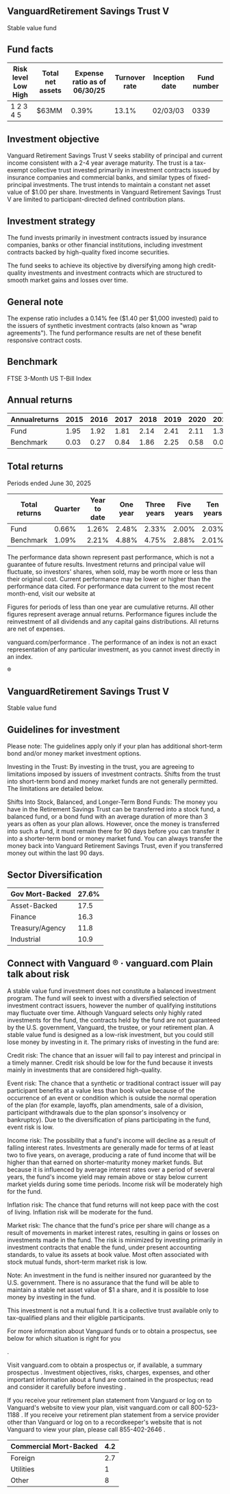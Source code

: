 ## VanguardRetirement Savings Trust V

Stable value fund

## Fund facts

| Risk level Low High   | Total net assets   | Expense ratio as of 06/30/25   | Turnover rate   | Inception date   |   Fund number |
|-----------------------|--------------------|--------------------------------|-----------------|------------------|---------------|
| 1 2 3 4 5             | $63MM              | 0.39%                          | 13.1%           | 02/03/03         |          0339 |

## Investment objective

Vanguard Retirement Savings Trust V seeks stability of principal and current income consistent with a 2-4 year average maturity. The trust is a tax-exempt collective trust invested primarily in investment contracts issued by insurance companies and commercial banks, and similar types of fixed-principal investments. The trust intends to maintain a constant net asset value of $1.00 per share. Investments in Vanguard Retirement Savings Trust V are limited to participant-directed defined contribution plans.

## Investment strategy

The fund invests primarily in investment contracts issued by insurance companies, banks or other financial institutions, including investment contracts backed by high-quality fixed income securities.

The fund seeks to achieve its objective by diversifying among high credit-quality investments and investment contracts which are structured to smooth market gains and losses over time.

## General note

The expense ratio includes a 0.14% fee ($1.40 per $1,000 invested) paid to the issuers of synthetic investment contracts (also known as "wrap agreements"). The fund performance results are net of these benefit responsive contract costs.

## Benchmark

FTSE 3-Month US T-Bill Index

## Annual returns

<!-- image -->

| Annualreturns   |   2015 |   2016 |   2017 |   2018 |   2019 |   2020 |   2021 |   2022 |   2023 |   2024 |
|-----------------|--------|--------|--------|--------|--------|--------|--------|--------|--------|--------|
| Fund            |   1.95 |   1.92 |   1.81 |   2.14 |   2.41 |   2.11 |   1.37 |   1.51 |   2.42 |   2.45 |
| Benchmark       |   0.03 |   0.27 |   0.84 |   1.86 |   2.25 |   0.58 |   0.05 |   1.5  |   5.26 |   5.45 |

## Total returns

Periods ended June 30, 2025

| Total returns   | Quarter   | Year to date   | One year   | Three years   | Five years   | Ten years   |
|-----------------|-----------|----------------|------------|---------------|--------------|-------------|
| Fund            | 0.66%     | 1.26%          | 2.48%      | 2.33%         | 2.00%        | 2.03%       |
| Benchmark       | 1.09%     | 2.21%          | 4.88%      | 4.75%         | 2.88%        | 2.01%       |

The performance data shown represent past performance, which is not a guarantee of future results. Investment returns and principal value will fluctuate, so investors' shares, when sold, may be worth more or less than their original cost. Current performance may be lower or higher than the performance data cited. For performance data current to the most recent month-end, visit our website at

Figures for periods of less than one year are cumulative returns. All other figures represent average annual returns. Performance figures include the reinvestment of all dividends and any capital gains distributions. All returns are net of expenses.

vanguard.com/performance  . The performance of an index is not an exact representation of any particular investment, as you cannot invest directly in an index.

®

<!-- image -->

## VanguardRetirement Savings Trust V

Stable value fund

## Guidelines for investment

Please note: The guidelines apply only if your plan has additional short-term bond and/or money market investment options.

Investing in the Trust: By investing in the trust, you are agreeing to limitations imposed by issuers of investment contracts. Shifts from the trust into short-term bond and money market funds are not generally permitted. The limitations are detailed below.

Shifts Into Stock, Balanced, and Longer-Term Bond Funds: The money you have in the Retirement Savings Trust can be transferred into a stock fund, a balanced fund, or a bond fund with an average duration of more than 3 years as often as your plan allows. However, once the money is transferred into such a fund, it must remain there for 90 days before you can transfer it into a shorter-term bond or money market fund. You can always transfer the money back into Vanguard Retirement Savings Trust, even if you transferred money out within the last 90 days.

## Sector Diversification

<!-- image -->

| Gov Mort-Backed   |   27.6% |
|-------------------|---------|
| Asset-Backed      |    17.5 |
| Finance           |    16.3 |
| Treasury/Agency   |    11.8 |
| Industrial        |    10.9 |

## Connect with Vanguard   ® ·    vanguard.com Plain talk about risk

A stable value fund investment does not constitute a balanced investment program. The fund will seek to invest with a diversified selection of investment contract issuers, however the number of qualifying institutions may fluctuate over time. Although Vanguard selects only highly rated investments for the fund, the contracts held by the fund are not guaranteed by the U.S. government, Vanguard, the trustee, or your retirement plan. A stable value fund is designed as a low-risk investment, but you could still lose money by investing in it. The primary risks of investing in the fund are:

Credit risk: The chance that an issuer will fail to pay interest and principal in a timely manner. Credit risk should be low for the fund because it invests mainly in investments that are considered high-quality.

Event risk: The chance that a synthetic or traditional contract issuer will pay participant benefits at a value less than book value because of the occurrence of an event or condition which is outside the normal operation of the plan (for example, layoffs, plan amendments, sale of a division, participant withdrawals due to the plan sponsor's insolvency or bankruptcy). Due to the diversification of plans participating in the fund, event risk is low.

Income risk: The possibility that a fund's income will decline as a result of falling interest rates. Investments are generally made for terms of at least two to five years, on average, producing a rate of fund income that will be higher than that earned on shorter-maturity money market funds. But because it is influenced by average interest rates over a period of several years, the fund's income yield may remain above or stay below current market yields during some time periods. Income risk will be moderately high for the fund.

Inflation risk: The chance that fund returns will not keep pace with the cost of living. Inflation risk will be moderate for the fund.

Market risk: The chance that the fund's price per share will change as a result of movements in market interest rates, resulting in gains or losses on investments made in the fund. The risk is minimized by investing primarily in investment contracts that enable the fund, under present accounting standards, to value its assets at book value. Most often associated with stock mutual funds, short-term market risk is low.

Note: An investment in the fund is neither insured nor guaranteed by the U.S. government. There is no assurance that the fund will be able to maintain a stable net asset value of $1 a share, and it is possible to lose money by investing in the fund.

This investment is not a mutual fund. It is a collective trust available only to tax-qualified plans and their eligible participants.

For more information about Vanguard funds or to obtain a prospectus, see below for which situation is right for you

.

Visit vanguard.com to obtain a prospectus or, if available, a summary prospectus . Investment objectives, risks, charges, expenses, and other important information about a fund are contained in the prospectus; read and consider it carefully before investing .

If you receive your retirement plan statement from Vanguard or log on to Vanguard's website to view your plan, visit vanguard.com or call 800-523-1188 . If you receive your retirement plan statement from a service provider other than Vanguard or log on to a recordkeeper's website that is not Vanguard to view your plan, please call 855-402-2646 .

<!-- image -->

<!-- image -->

<!-- image -->

<!-- image -->

| Commercial Mort-Backed   |   4.2 |
|--------------------------|-------|
| Foreign                  |   2.7 |
| Utilities                |   1   |
| Other                    |   8   |